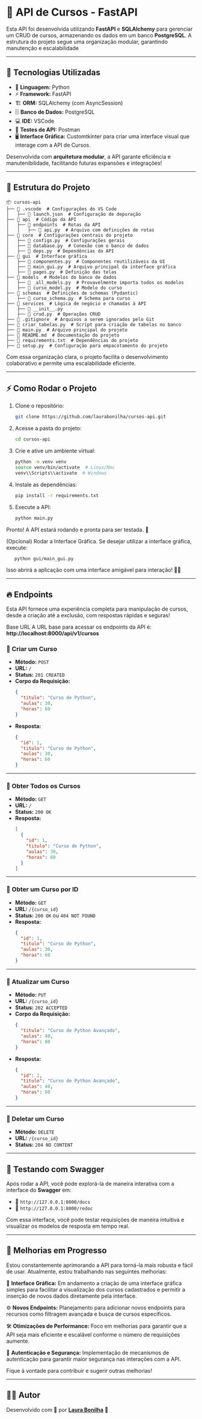 # 🚀 API de Cursos - FastAPI

Esta API foi desenvolvida utilizando **FastAPI** e **SQLAlchemy** para gerenciar um CRUD de cursos, armazenando os dados em um banco **PostgreSQL**. A estrutura do projeto segue uma organização modular, garantindo manutenção e escalabilidade

---

## 🌟 Tecnologias Utilizadas
- 🔹 **Linguagem:** Python
- ⚡ **Framework:** FastAPI
- 🏗 **ORM:** SQLAlchemy (com AsyncSession)
- 🗄 **Banco de Dados:** PostgreSQL
- 💻 **IDE:** VSCode
- 🔑 **Testes de API:** Postman
- 🖥 **Interface Gráfica:** Customtkinter para criar uma interface visual que interage com a API de Cursos.

Desenvolvida com **arquitetura modular**, a API garante eficiência e manutenibilidade, facilitando futuras expansões e integrações!

---

## 📂 Estrutura do Projeto

```
📦 cursos-api
├── 📂 .vscode  # Configurações do VS Code
│   ├── 📜 launch.json  # Configuração de depuração
├── 📂 api  # Código da API
│   ├── 📂 endpoints  # Rotas da API
│   │   ├── 📜 api.py  # Arquivo com definições de rotas
├── 📂 core  # Configurações centrais do projeto
│   ├── 📜 configs.py  # Configurações gerais
│   ├── 📜 database.py  # Conexão com o banco de dados
│   ├── 📜 deps.py  # Dependências da API
├── 📂 gui  # Interface gráfica
│   ├── 📜 componentes.py  # Componentes reutilizáveis da UI
│   ├── 📜 main_gui.py  # Arquivo principal da interface gráfica
│   ├── 📜 pages.py  # Definição das telas
├── 📂 models  # Modelos do banco de dados
│   ├── 📜 _all_models.py  # Provavelmente importa todos os modelos
│   ├── 📜 curso_model.py  # Modelo do curso
├── 📂 schemas  # Definições de schemas (Pydantic)
│   ├── 📜 curso_schema.py  # Schema para curso
├── 📂 services  # Lógica de negócio e chamadas à API
│   ├── 📜 __init__.py
│   ├── 📜 crud.py  # Operações CRUD
├── 📜 .gitignore  # Arquivos a serem ignorados pelo Git
├── 📜 criar_tabelas.py  # Script para criação de tabelas no banco
├── 📜 main.py  # Arquivo principal do projeto
├── 📜 README.md  # Documentação do projeto
├── 📜 requirements.txt  # Dependências do projeto
├── 📜 setup.py  # Configuração para empacotamento do projeto

```

Com essa organização clara, o projeto facilita o desenvolvimento colaborativo e permite uma escalabilidade eficiente.

---

## ⚡ Como Rodar o Projeto

1. Clone o repositório:
   ```bash
   git clone https://github.com/laurabonilha/cursos-api.git
   ```
2. Acesse a pasta do projeto:
   ```bash
   cd cursos-api
   ```
3. Crie e ative um ambiente virtual:
   ```bash
   python -m venv venv
   source venv/bin/activate  # Linux/Mac
   venv\\Scripts\\activate  # Windows
   ```
4. Instale as dependências:
   ```bash
   pip install -r requirements.txt
   ```
5. Execute a API:
   ```bash
   python main.py
   ```

Pronto! A API estará rodando e pronta para ser testada. 🚀

(Opcional) Rodar a Interface Gráfica.
Se desejar utilizar a interface gráfica, execute:
```bash
   python gui/main_gui.py
   ```

Isso abrirá a aplicação com uma interface amigável para interação! 🎨✨

---

## 🔥 Endpoints

Esta API fornece uma experiência completa para manipulação de cursos, desde a criação até a exclusão, com respostas rápidas e seguras!

Base URL
A URL base para acessar os endpoints da API é: **http://localhost:8000/api/v1/cursos**

### 📌 Criar um Curso
- **Método:** `POST`
- **URL:** `/`
- **Status:** `201 CREATED`
- **Corpo da Requisição:**
  ```json
  {
    "titulo": "Curso de Python",
    "aulas": 30,
    "horas": 60
  }
  ```
- **Resposta:**
  ```json
  {
    "id": 1,
    "titulo": "Curso de Python",
    "aulas": 30,
    "horas": 60
  }
  ```

---

### 📌 Obter Todos os Cursos
- **Método:** `GET`
- **URL:** `/`
- **Status:** `200 OK`
- **Resposta:**
  ```json
  [
    {
      "id": 1,
      "titulo": "Curso de Python",
      "aulas": 30,
      "horas": 60
    }
  ]
  ```

---

### 📌 Obter um Curso por ID
- **Método:** `GET`
- **URL:** `/{curso_id}`
- **Status:** `200 OK` ou `404 NOT FOUND`
- **Resposta:**
  ```json
  {
    "id": 1,
    "titulo": "Curso de Python",
    "aulas": 30,
    "horas": 60
  }
  ```

---

### 📌 Atualizar um Curso
- **Método:** `PUT`
- **URL:** `/{curso_id}`
- **Status:** `202 ACCEPTED`
- **Corpo da Requisição:**
  ```json
  {
    "titulo": "Curso de Python Avançado",
    "aulas": 40,
    "horas": 80
  }
  ```
- **Resposta:**
  ```json
  {
    "id": 1,
    "titulo": "Curso de Python Avançado",
    "aulas": 40,
    "horas": 80
  }
  ```

---

### 📌 Deletar um Curso
- **Método:** `DELETE`
- **URL:** `/{curso_id}`
- **Status:** `204 NO CONTENT`

---

## 🔗 Testando com Swagger

Após rodar a API, você pode explorá-la de maneira interativa com a interface do **Swagger** em:
- 📌 `http://127.0.0.1:8000/docs`
- 📌 `http://127.0.0.1:8000/redoc`

Com essa interface, você pode testar requisições de maneira intuitiva e visualizar os modelos de resposta em tempo real.

---

## 🚧 Melhorias em Progresso

Estou constantemente aprimorando a API para torná-la mais robusta e fácil de usar. Atualmente, estou trabalhando nas seguintes melhorias:

🎨 **Interface Gráfica:** Em andamento a criação de uma interface gráfica simples para facilitar a visualização dos cursos cadastrados e permitir a inserção de novos dados diretamente pela interface.

⚙️ **Novos Endpoints:** Planejamento para adicionar novos endpoints para recursos como filtragem avançada e busca de cursos específicos.

🛠 **Otimizações de Performance:** Foco em melhorias para garantir que a API seja mais eficiente e escalável conforme o número de requisições aumente.

🔐 **Autenticação e Segurança:** Implementação de mecanismos de autenticação para garantir maior segurança nas interações com a API.

Fique à vontade para contribuir e sugerir outras melhorias!

---

## 👨‍💻 Autor
Desenvolvido com 💙 por **[Laura Bonilha](https://github.com/laurabonilha)** 🚀

